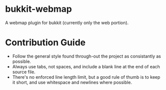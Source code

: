 bukkit-webmap
=============

A webmap plugin for bukkit (currently only the web portion).


Contribution Guide
=============

  * Follow the general style found through-out the project as consistantly as possible.
  * Always use tabs, not spaces, and include a blank line at the end of each source file.
  * There's no enforced line length limit, but a good rule of thumb is to keep it short, and use whitespace and newlines where possible.
